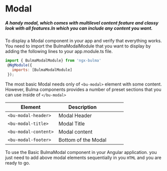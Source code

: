 # Modal
#####  A handy modal, which comes  with multilevel content feature and classy look with all features.In which you can include any content you want.



To display a Modal component in your app and verify that everything works.
You need to import the BulmaModalModule that you want to display by adding the following lines to your app.module.ts file.

 ```javascript
import { BulmaModalModule} from 'ngx-bulma'
  @NgModule({
    imports: [BulmaModalModule]
  });
 ```
 
 

 The most basic Modal needs only of ```<bu-modal>```  element with some content. However, Bulma components provides a number of preset sections that you can use inside of ```</bu-modal>```

| Element  | Description  |   |   |   |
|---|---|---|---|---|
|```<bu-modal-header>```   |Modal Header   |   |   |   |
|```<bu-modal-title> ```   |Modal Title   |   |   |   |
|```<bu-modal-content>```   |Modal content   |   |   |   |
|```<bu-modal-footer>```   |Bottom of the Modal   |   |   |   |

To use the Basic BulmaModal component in your Angular application.
 you just need to add above modal elements sequentially in you ```HTML``` and you are ready to go.
